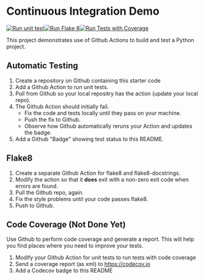 Continuous Integration Demo
===========================
[![Run unit test](https://github.com/Thanawas-Sirilertsathit/ci-demo/actions/workflows/python-unittest.yml/badge.svg)](https://github.com/Thanawas-Sirilertsathit/ci-demo/actions/workflows/python-unittest.yml)[![Run Flake 8](https://github.com/Thanawas-Sirilertsathit/ci-demo/actions/workflows/run-flake8.yml/badge.svg)](https://github.com/Thanawas-Sirilertsathit/ci-demo/actions/workflows/run-flake8.yml)[![Run Tests with Coverage](https://github.com/Thanawas-Sirilertsathit/ci-demo/actions/workflows/coverage.yml/badge.svg)](https://github.com/Thanawas-Sirilertsathit/ci-demo/actions/workflows/coverage.yml)

This project demonstrates use of Github Actions to build and test a Python project.  

## Automatic Testing

1. Create a repository on Github containing this starter code
2. Add a Github Action to run unit tests.
3. Pull from Github so your local repositry has the action (update your local repo).
4. The Github Action should initially fail.
   - Fix the code and tests locally until they pass on your machine.
   - Push the fix to Github.
   - Observe how Github automatically reruns your Action and updates the badge.
5. Add a Github "Badge" showing test status to this README.


## Flake8

1. Create a separate Github Action for flake8 and flake8-docstrings.
2. Modify the action so that it **does** exit with a non-zero exit code when errors are found.
3. Pull the Github repo, again.
4. Fix the style problems until your code passes flake8.
5. Push to Github.

## Code Coverage (Not Done Yet)

Use Github to perform code coverage and generate a report.
This will help you find places where you need to improve your tests.

1. Modify your Github Action for unit tests to run tests with code coverage
2. Send a coverage report (as xml) to <https://codecov.io>
3. Add a Codecov badge to this README



